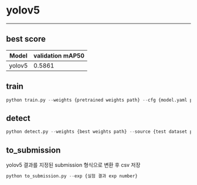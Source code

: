 # yolov5
---

## best score

Model|validation mAP50
---|---|
yolov5|0.5861

## train

```python
python train.py --weights {pretrained weights path} --cfg {model.yaml path} --data {dataset.yaml path} --hyp {hyperparameters path} --projects {wandb project name} --epochs 100 --img 1024
```

## detect

```python
python detect.py --weights {best weights path} --source {test dataset path} --data {dataset.yaml path} --img 1024 --save-txt --save-conf
```

## to_submission

yolov5 결과를 지정된 submission 형식으로 변환 후 csv 저장
```python
python to_submission.py --exp {실험 결과 exp number}
```
